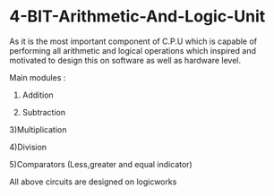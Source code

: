 # 4-BIT-Arithmetic-And-Logic-Unit
As it is the most important component of C.P.U which is capable of performing all arithmetic and logical operations which inspired and motivated to design this on software as well as hardware level.

Main modules :

1) Addition

2) Subtraction

3)Multiplication

4)Division

5)Comparators (Less,greater and equal indicator)

All above circuits are designed on logicworks
